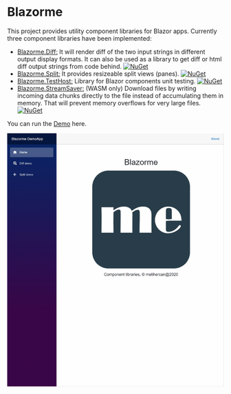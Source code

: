 # Blazorme
This project provides utility component libraries for Blazor apps. 
Currently three component libraries have been implemented:
* [Blazorme.Diff:](Diff/README.md) It will render diff of the two input strings in different output display formats.
It can also be used as a library to get diff or html diff output strings from code behind. [![NuGet](https://img.shields.io/nuget/v/Blazorme.Diff.svg)](https://www.nuget.org/packages/Blazorme.Diff)
* [Blazorme.Split:](Split/README.md) It provides resizeable split views (panes). [![NuGet](https://img.shields.io/nuget/v/Blazorme.Split.svg)](https://www.nuget.org/packages/Blazorme.Split)
* [Blazorme.TestHost:](TestHost/README.md) Library for Blazor components unit testing. [![NuGet](https://img.shields.io/nuget/v/Blazorme.TestHost.svg)](https://www.nuget.org/packages/Blazorme.TestHost)
* [Blazorme.StreamSaver:](StreamSaver/README.md) (WASM only) Download files by writing incoming data chunks directly to the file instead of accumulating them in memory. That will prevent memory overflows for very large files. [![NuGet](https://img.shields.io/nuget/v/Blazorme.StreamSaver.svg)](https://www.nuget.org/packages/Blazorme.StreamSaver)


You can run the [Demo](https://melihercan.github.io/) here.

![alt text](https://github.com/melihercan/Blazorme/blob/master/doc/Blazorme.gif)

